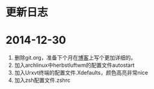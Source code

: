 更新日志
===============================

# 2014-12-30
1. 删除git.org，准备下个月在[博客](http://xuquan.me)上写个更加详细的。
2. 加入archlinux中herbstluftwm的配置文件autostart
3. 加入Urxvt终端的配置文件.Xdefaults，颜色高亮非常nice
4. 加入zsh配置文件.zshrc